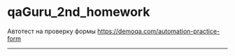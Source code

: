 # qaGuru_2nd_homework
Автотест на проверку формы https://demoqa.com/automation-practice-form
__________